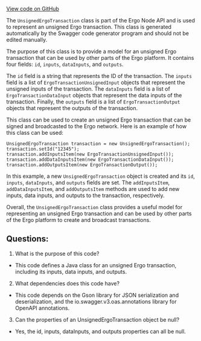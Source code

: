 [View code on GitHub](https://github.com/ergoplatform/ergo-appkit/java-client-generated/src/main/java/org/ergoplatform/restapi/client/UnsignedErgoTransaction.java)

The `UnsignedErgoTransaction` class is part of the Ergo Node API and is used to represent an unsigned Ergo transaction. This class is generated automatically by the Swagger code generator program and should not be edited manually. 

The purpose of this class is to provide a model for an unsigned Ergo transaction that can be used by other parts of the Ergo platform. It contains four fields: `id`, `inputs`, `dataInputs`, and `outputs`. 

The `id` field is a string that represents the ID of the transaction. The `inputs` field is a list of `ErgoTransactionUnsignedInput` objects that represent the unsigned inputs of the transaction. The `dataInputs` field is a list of `ErgoTransactionDataInput` objects that represent the data inputs of the transaction. Finally, the `outputs` field is a list of `ErgoTransactionOutput` objects that represent the outputs of the transaction.

This class can be used to create an unsigned Ergo transaction that can be signed and broadcasted to the Ergo network. Here is an example of how this class can be used:

```
UnsignedErgoTransaction transaction = new UnsignedErgoTransaction();
transaction.setId("12345");
transaction.addInputsItem(new ErgoTransactionUnsignedInput());
transaction.addDataInputsItem(new ErgoTransactionDataInput());
transaction.addOutputsItem(new ErgoTransactionOutput());
```

In this example, a new `UnsignedErgoTransaction` object is created and its `id`, `inputs`, `dataInputs`, and `outputs` fields are set. The `addInputsItem`, `addDataInputsItem`, and `addOutputsItem` methods are used to add new inputs, data inputs, and outputs to the transaction, respectively.

Overall, the `UnsignedErgoTransaction` class provides a useful model for representing an unsigned Ergo transaction and can be used by other parts of the Ergo platform to create and broadcast transactions.
## Questions: 
 1. What is the purpose of this code?
- This code defines a Java class for an unsigned Ergo transaction, including its inputs, data inputs, and outputs.

2. What dependencies does this code have?
- This code depends on the Gson library for JSON serialization and deserialization, and the io.swagger.v3.oas.annotations library for OpenAPI annotations.

3. Can the properties of an UnsignedErgoTransaction object be null?
- Yes, the id, inputs, dataInputs, and outputs properties can all be null.
